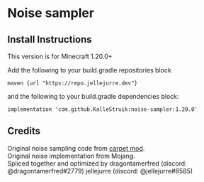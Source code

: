 # Noise sampler
## Install Instructions

This version is for Minecraft 1.20.0+

Add the following to your build.gradle repositories block
```
maven {url "https://repo.jellejurre.dev"}
```

and the following to your build.gradle dependencies block:
```
implementation 'com.github.KalleStruik:noise-sampler:1.20.0'
```

## Credits
Original noise sampling code from [carpet mod](https://github.com/gnembon/fabric-carpet).  
Original noise implementation from Mojang.  
Spliced together and optimized by dragontamerfred (discord: @dragontamerfred#2779) jellejurre (discord: @jellejurre#8585)
